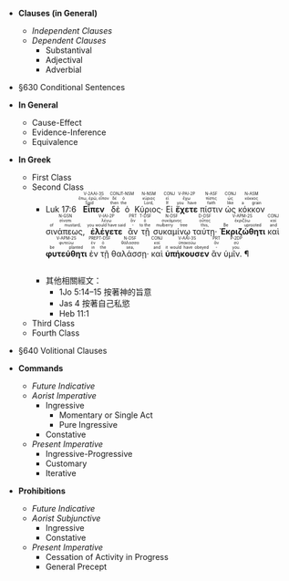 - <strong>Clauses (in General)</strong>
	- <em>Independent Clauses</em>
	- <em>Dependent Clauses</em>
		- Substantival
		- Adjectival
		- Adverbial

- §630 Conditional Sentences
- <strong>In General</strong>
	- Cause-Effect
	- Evidence-Inference
	- Equivalence
- <strong>In Greek</strong>
	- First Class
	- Second Class
		- <rt>Luk 17:6</rt>  <RUBY><ruby><ruby><strong>Εἶπεν</strong><rt>Said</rt></ruby><rt>ἔπω, ἐρῶ, εἶπον</rt></ruby><rt>V-2AAI-3S</rt></RUBY>  <RUBY><ruby><ruby>δὲ<rt>then</rt></ruby><rt>δέ</rt></ruby><rt>CONJ</rt></RUBY>  <RUBY><ruby><ruby>ὁ<rt>the</rt></ruby><rt>ὁ</rt></ruby><rt>T-NSM</rt></RUBY>  <RUBY><ruby><ruby>Κύριος·<rt>Lord,</rt></ruby><rt>κύριος</rt></ruby><rt>N-NSM</rt></RUBY>  <RUBY><ruby><ruby>Εἰ<rt>If</rt></ruby><rt>εἰ</rt></ruby><rt>CONJ</rt></RUBY>  <RUBY><ruby><ruby><strong>ἔχετε</strong><rt>you have</rt></ruby><rt>ἔχω</rt></ruby><rt>V-PAI-2P</rt></RUBY>  <RUBY><ruby><ruby>πίστιν<rt>faith</rt></ruby><rt>πίστις</rt></ruby><rt>N-ASF</rt></RUBY>  <RUBY><ruby><ruby>ὡς<rt>like</rt></ruby><rt>ὡς</rt></ruby><rt>CONJ</rt></RUBY>  <RUBY><ruby><ruby>κόκκον<rt>a grain</rt></ruby><rt>κόκκος</rt></ruby><rt>N-ASM</rt></RUBY>  <RUBY><ruby><ruby>σινάπεως,<rt>of mustard,</rt></ruby><rt>σίναπι</rt></ruby><rt>N-GSN</rt></RUBY>  <RUBY><ruby><ruby><strong>ἐλέγετε</strong><rt>you would have said</rt></ruby><rt>λέγω</rt></ruby><rt>V-IAI-2P</rt></RUBY>  <RUBY><ruby><ruby>ἂν<rt>-</rt></ruby><rt>ἄν</rt></ruby><rt>PRT</rt></RUBY>  <RUBY><ruby><ruby>τῇ<rt>to the</rt></ruby><rt>ὁ</rt></ruby><rt>T-DSF</rt></RUBY>  <RUBY><ruby><ruby>συκαμίνῳ<rt>mulberry tree</rt></ruby><rt>συκάμινος</rt></ruby><rt>N-DSF</rt></RUBY>  <RUBY><ruby><ruby>ταύτῃ·<rt>this,</rt></ruby><rt>οὗτος</rt></ruby><rt>D-DSF</rt></RUBY>  <RUBY><ruby><ruby><strong>Ἐκριζώθητι</strong><rt>Be uprooted</rt></ruby><rt>ἐκριζόω</rt></ruby><rt>V-APM-2S</rt></RUBY>  <RUBY><ruby><ruby>καὶ<rt>and</rt></ruby><rt>καί</rt></ruby><rt>CONJ</rt></RUBY>  <RUBY><ruby><ruby><strong>φυτεύθητι</strong><rt>be planted</rt></ruby><rt>φυτεύω</rt></ruby><rt>V-APM-2S</rt></RUBY>  <RUBY><ruby><ruby>ἐν<rt>in</rt></ruby><rt>ἐν</rt></ruby><rt>PREP</rt></RUBY>  <RUBY><ruby><ruby>τῇ<rt>the</rt></ruby><rt>ὁ</rt></ruby><rt>T-DSF</rt></RUBY>  <RUBY><ruby><ruby>θαλάσσῃ·<rt>sea,</rt></ruby><rt>θάλασσα</rt></ruby><rt>N-DSF</rt></RUBY>  <RUBY><ruby><ruby>καὶ<rt>and</rt></ruby><rt>καί</rt></ruby><rt>CONJ</rt></RUBY>  <RUBY><ruby><ruby><strong>ὑπήκουσεν</strong><rt>it would have obeyed</rt></ruby><rt>ὑπακούω</rt></ruby><rt>V-AAI-3S</rt></RUBY>  <RUBY><ruby><ruby>ἂν<rt>-</rt></ruby><rt>ἄν</rt></ruby><rt>PRT</rt></RUBY>  <RUBY><ruby><ruby>ὑμῖν. ¶<rt>you.</rt></ruby><rt>σύ</rt></ruby><rt>P-2DP</rt></RUBY><pre></pre> 
		- 其他相關經文：
			- 1Jo 5:14–15 按著神的旨意
			- Jas 4 按著自己私慾
			- Heb 11:1
	- Third Class
	- Fourth Class


- §640 Volitional Clauses
- <strong>Commands</strong>
	- <em>Future Indicative</em>
	- <em>Aorist Imperative</em>
		- Ingressive
			- Momentary or Single Act
			- Pure Ingressive
		- Constative
	- <em>Present Imperative</em>
		- Ingressive-Progressive
		- Customary
		- Iterative
- <strong>Prohibitions</strong>
	- <em>Future Indicative</em>
	- <em>Aorist Subjunctive</em>
		- Ingressive
		- Constative
	- <em>Present Imperative</em>
		- Cessation of Activity in Progress
		- General Precept
